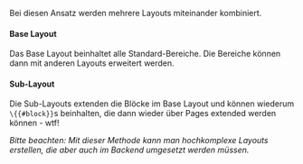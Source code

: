 Bei diesen Ansatz werden mehrere Layouts miteinander kombiniert.

#### Base Layout

Das Base Layout beinhaltet alle Standard-Bereiche. Die Bereiche können dann mit anderen Layouts erweitert werden.

#### Sub-Layout

Die Sub-Layouts extenden die Blöcke im Base Layout und können wiederum `\{{#block}}`s beinhalten, die dann wieder über Pages extended werden können - wtf!

_Bitte beachten:
Mit dieser Methode kann man hochkomplexe Layouts erstellen, die aber auch im Backend umgesetzt werden müssen._